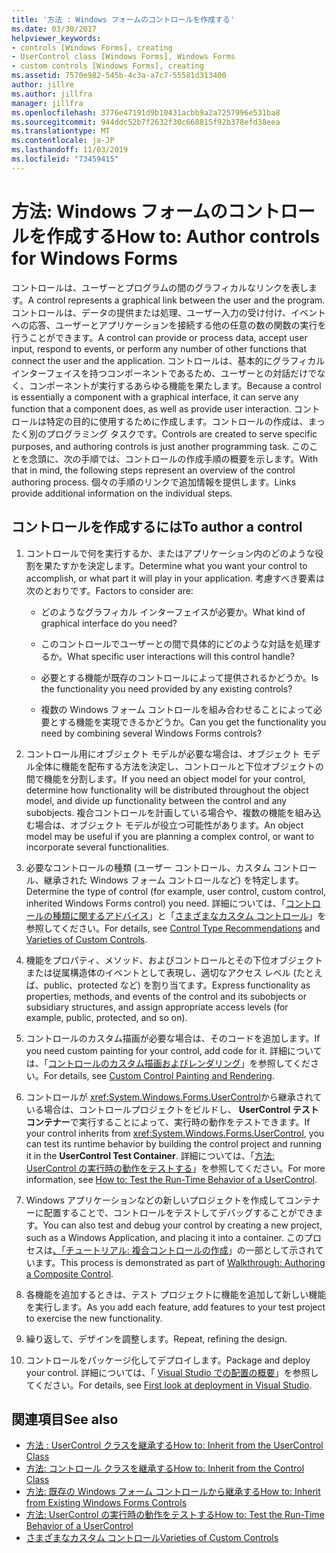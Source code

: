 ```yaml
---
title: '方法 : Windows フォームのコントロールを作成する'
ms.date: 03/30/2017
helpviewer_keywords:
- controls [Windows Forms], creating
- UserControl class [Windows Forms], Windows Forms
- custom controls [Windows Forms], creating
ms.assetid: 7570e982-545b-4c3a-a7c7-55581d313400
author: jillre
ms.author: jillfra
manager: jillfra
ms.openlocfilehash: 3776e47191d9b10431acbb9a2a7257996e531ba8
ms.sourcegitcommit: 944ddc52b7f2632f30c668815f92b378efd38eea
ms.translationtype: MT
ms.contentlocale: ja-JP
ms.lasthandoff: 11/03/2019
ms.locfileid: "73459415"
---
```

# <a name="how-to-author-controls-for-windows-forms"></a><span data-ttu-id="5514a-102">方法: Windows フォームのコントロールを作成する</span><span class="sxs-lookup"><span data-stu-id="5514a-102">How to: Author controls for Windows Forms</span></span>

<span data-ttu-id="5514a-103">コントロールは、ユーザーとプログラムの間のグラフィカルなリンクを表します。</span><span class="sxs-lookup"><span data-stu-id="5514a-103">A control represents a graphical link between the user and the program.</span></span> <span data-ttu-id="5514a-104">コントロールは、データの提供または処理、ユーザー入力の受け付け、イベントへの応答、ユーザーとアプリケーションを接続する他の任意の数の関数の実行を行うことができます。</span><span class="sxs-lookup"><span data-stu-id="5514a-104">A control can provide or process data, accept user input, respond to events, or perform any number of other functions that connect the user and the application.</span></span> <span data-ttu-id="5514a-105">コントロールは、基本的にグラフィカル インターフェイスを持つコンポーネントであるため、ユーザーとの対話だけでなく、コンポーネントが実行するあらゆる機能を果たします。</span><span class="sxs-lookup"><span data-stu-id="5514a-105">Because a control is essentially a component with a graphical interface, it can serve any function that a component does, as well as provide user interaction.</span></span> <span data-ttu-id="5514a-106">コントロールは特定の目的に使用するために作成します。コントロールの作成は、まったく別のプログラミング タスクです。</span><span class="sxs-lookup"><span data-stu-id="5514a-106">Controls are created to serve specific purposes, and authoring controls is just another programming task.</span></span> <span data-ttu-id="5514a-107">このことを念頭に、次の手順では、コントロールの作成手順の概要を示します。</span><span class="sxs-lookup"><span data-stu-id="5514a-107">With that in mind, the following steps represent an overview of the control authoring process.</span></span> <span data-ttu-id="5514a-108">個々の手順のリンクで追加情報を提供します。</span><span class="sxs-lookup"><span data-stu-id="5514a-108">Links provide additional information on the individual steps.</span></span>

## <a name="to-author-a-control"></a><span data-ttu-id="5514a-109">コントロールを作成するには</span><span class="sxs-lookup"><span data-stu-id="5514a-109">To author a control</span></span>

1. <span data-ttu-id="5514a-110">コントロールで何を実行するか、またはアプリケーション内のどのような役割を果たすかを決定します。</span><span class="sxs-lookup"><span data-stu-id="5514a-110">Determine what you want your control to accomplish, or what part it will play in your application.</span></span> <span data-ttu-id="5514a-111">考慮すべき要素は次のとおりです。</span><span class="sxs-lookup"><span data-stu-id="5514a-111">Factors to consider are:</span></span>

    - <span data-ttu-id="5514a-112">どのようなグラフィカル インターフェイスが必要か。</span><span class="sxs-lookup"><span data-stu-id="5514a-112">What kind of graphical interface do you need?</span></span>

    - <span data-ttu-id="5514a-113">このコントロールでユーザーとの間で具体的にどのような対話を処理するか。</span><span class="sxs-lookup"><span data-stu-id="5514a-113">What specific user interactions will this control handle?</span></span>

    - <span data-ttu-id="5514a-114">必要とする機能が既存のコントロールによって提供されるかどうか。</span><span class="sxs-lookup"><span data-stu-id="5514a-114">Is the functionality you need provided by any existing controls?</span></span>

    - <span data-ttu-id="5514a-115">複数の Windows フォーム コントロールを組み合わせることによって必要とする機能を実現できるかどうか。</span><span class="sxs-lookup"><span data-stu-id="5514a-115">Can you get the functionality you need by combining several Windows Forms controls?</span></span>

2. <span data-ttu-id="5514a-116">コントロール用にオブジェクト モデルが必要な場合は、オブジェクト モデル全体に機能を配布する方法を決定し、コントロールと下位オブジェクトの間で機能を分割します。</span><span class="sxs-lookup"><span data-stu-id="5514a-116">If you need an object model for your control, determine how functionality will be distributed throughout the object model, and divide up functionality between the control and any subobjects.</span></span> <span data-ttu-id="5514a-117">複合コントロールを計画している場合や、複数の機能を組み込む場合は、オブジェクト モデルが役立つ可能性があります。</span><span class="sxs-lookup"><span data-stu-id="5514a-117">An object model may be useful if you are planning a complex control, or want to incorporate several functionalities.</span></span>

3. <span data-ttu-id="5514a-118">必要なコントロールの種類 (ユーザー コントロール、カスタム コントロール、継承された Windows フォーム コントロールなど) を特定します。</span><span class="sxs-lookup"><span data-stu-id="5514a-118">Determine the type of control (for example, user control, custom control, inherited Windows Forms control) you need.</span></span> <span data-ttu-id="5514a-119">詳細については、「[コントロールの種類に関するアドバイス](control-type-recommendations.md)」と「[さまざまなカスタム コントロール](varieties-of-custom-controls.md)」を参照してください。</span><span class="sxs-lookup"><span data-stu-id="5514a-119">For details, see [Control Type Recommendations](control-type-recommendations.md) and [Varieties of Custom Controls](varieties-of-custom-controls.md).</span></span>

4. <span data-ttu-id="5514a-120">機能をプロパティ、メソッド、およびコントロールとその下位オブジェクトまたは従属構造体のイベントとして表現し、適切なアクセス レベル (たとえば、public、protected など) を割り当てます。</span><span class="sxs-lookup"><span data-stu-id="5514a-120">Express functionality as properties, methods, and events of the control and its subobjects or subsidiary structures, and assign appropriate access levels (for example, public, protected, and so on).</span></span>

5. <span data-ttu-id="5514a-121">コントロールのカスタム描画が必要な場合は、そのコードを追加します。</span><span class="sxs-lookup"><span data-stu-id="5514a-121">If you need custom painting for your control, add code for it.</span></span> <span data-ttu-id="5514a-122">詳細については、「[コントロールのカスタム描画およびレンダリング](custom-control-painting-and-rendering.md)」を参照してください。</span><span class="sxs-lookup"><span data-stu-id="5514a-122">For details, see [Custom Control Painting and Rendering](custom-control-painting-and-rendering.md).</span></span>

6. <span data-ttu-id="5514a-123">コントロールが <xref:System.Windows.Forms.UserControl>から継承されている場合は、コントロールプロジェクトをビルドし、 **UserControl テストコンテナー**で実行することによって、実行時の動作をテストできます。</span><span class="sxs-lookup"><span data-stu-id="5514a-123">If your control inherits from <xref:System.Windows.Forms.UserControl>, you can test its runtime behavior by building the control project and running it in the **UserControl Test Container**.</span></span> <span data-ttu-id="5514a-124">詳細については、「[方法: UserControl の実行時の動作をテストする](how-to-test-the-run-time-behavior-of-a-usercontrol.md)」を参照してください。</span><span class="sxs-lookup"><span data-stu-id="5514a-124">For more information, see [How to: Test the Run-Time Behavior of a UserControl](how-to-test-the-run-time-behavior-of-a-usercontrol.md).</span></span>

7. <span data-ttu-id="5514a-125">Windows アプリケーションなどの新しいプロジェクトを作成してコンテナーに配置することで、コントロールをテストしてデバッグすることができます。</span><span class="sxs-lookup"><span data-stu-id="5514a-125">You can also test and debug your control by creating a new project, such as a Windows Application, and placing it into a container.</span></span> <span data-ttu-id="5514a-126">このプロセスは[、「チュートリアル: 複合コントロールの作成](walkthrough-authoring-a-composite-control-with-visual-csharp.md)」の一部として示されています。</span><span class="sxs-lookup"><span data-stu-id="5514a-126">This process is demonstrated as part of [Walkthrough: Authoring a Composite Control](walkthrough-authoring-a-composite-control-with-visual-csharp.md).</span></span>

8. <span data-ttu-id="5514a-127">各機能を追加するときは、テスト プロジェクトに機能を追加して新しい機能を実行します。</span><span class="sxs-lookup"><span data-stu-id="5514a-127">As you add each feature, add features to your test project to exercise the new functionality.</span></span>

9. <span data-ttu-id="5514a-128">繰り返して、デザインを調整します。</span><span class="sxs-lookup"><span data-stu-id="5514a-128">Repeat, refining the design.</span></span>

10. <span data-ttu-id="5514a-129">コントロールをパッケージ化してデプロイします。</span><span class="sxs-lookup"><span data-stu-id="5514a-129">Package and deploy your control.</span></span> <span data-ttu-id="5514a-130">詳細については、「 [Visual Studio での配置の概要](/visualstudio/deployment/deploying-applications-services-and-components)」を参照してください。</span><span class="sxs-lookup"><span data-stu-id="5514a-130">For details, see [First look at deployment in Visual Studio](/visualstudio/deployment/deploying-applications-services-and-components).</span></span>

## <a name="see-also"></a><span data-ttu-id="5514a-131">関連項目</span><span class="sxs-lookup"><span data-stu-id="5514a-131">See also</span></span>

- [<span data-ttu-id="5514a-132">方法 : UserControl クラスを継承する</span><span class="sxs-lookup"><span data-stu-id="5514a-132">How to: Inherit from the UserControl Class</span></span>](how-to-inherit-from-the-usercontrol-class.md)
- [<span data-ttu-id="5514a-133">方法: コントロール クラスを継承する</span><span class="sxs-lookup"><span data-stu-id="5514a-133">How to: Inherit from the Control Class</span></span>](how-to-inherit-from-the-control-class.md)
- [<span data-ttu-id="5514a-134">方法: 既存の Windows フォーム コントロールから継承する</span><span class="sxs-lookup"><span data-stu-id="5514a-134">How to: Inherit from Existing Windows Forms Controls</span></span>](how-to-inherit-from-existing-windows-forms-controls.md)
- [<span data-ttu-id="5514a-135">方法: UserControl の実行時の動作をテストする</span><span class="sxs-lookup"><span data-stu-id="5514a-135">How to: Test the Run-Time Behavior of a UserControl</span></span>](how-to-test-the-run-time-behavior-of-a-usercontrol.md)
- [<span data-ttu-id="5514a-136">さまざまなカスタム コントロール</span><span class="sxs-lookup"><span data-stu-id="5514a-136">Varieties of Custom Controls</span></span>](varieties-of-custom-controls.md)
